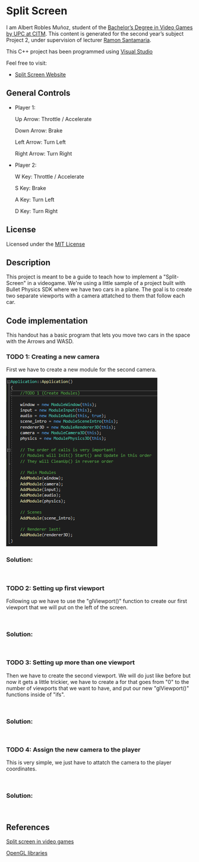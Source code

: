 # Split Screen

I am Albert Robles Muñoz, student of the [Bachelor’s Degree in Video Games by UPC at CITM](https://www.citm.upc.edu/ing/estudis/graus-videojocs/). 
This content is generated for the second year’s subject Project 2, under supervision of lecturer [Ramon Santamaria](https://www.linkedin.com/in/raysan/).

This C++ project has been programmed using [Visual Studio](https://visualstudio.microsoft.com/es/vs/)

Feel free to visit:
- [Split Screen Website](https://albertito029.github.io/Split-Screen-Research/)

## General Controls

- Player 1:

	Up Arrow: Throttle / Accelerate
	
	Down Arrow: Brake
	
	Left Arrow: Turn Left
	
	Right Arrow: Turn Right
	
	
- Player 2:

	W Key: Throttle / Accelerate
	
	S Key: Brake
	
	A Key: Turn Left
	
	D Key: Turn Right
	

## License
Licensed under the [MIT License](LICENSE)

## Description

This project is meant to be a guide to teach how to implement a "Split-Screen" in a videogame. We're using a little sample of a project built with Bullet Physics SDK where we have two cars in a plane. The goal is to create two separate viewports with a camera attatched to them that follow each car.

## Code implementation

This handout has a basic program that lets you move two cars in the space with the Arrows and WASD.

### TODO 1: Creating a new camera

First we have to create a new module for the second camera.

<img src="Docs/Images/Todo%201.PNG" alt="" class="inline"/>
<img src="https://github.com/Albertito029/Split-Screen-Research/blob/master/Docs/Images/Todo%201%20(2).PNG" alt="" class="inline"/>

### Solution:

<img src="https://github.com/Albertito029/Split-Screen-Research/blob/master/Docs/Images/Todo%201%20Solution.PNG" alt="" class="inline"/>
<img src="https://github.com/Albertito029/Split-Screen-Research/blob/master/Docs/Images/Todo%201%20Solution%20(2).PNG" alt="" class="inline"/>

### TODO 2: Setting up first viewport

Following up we have to use the "glViewport()" function to create our first viewport that we will put on the left of the screen.

<img src="https://github.com/Albertito029/Split-Screen-Research/blob/master/Docs/Images/Todo%202.PNG" alt="" class="inline"/>

### Solution:

<img src="https://github.com/Albertito029/Split-Screen-Research/blob/master/Docs/Images/Todo%202%20Solution.PNG" alt="" class="inline"/>

### TODO 3: Setting up more than one viewport

Then we have to create the second viewport. We will do just like before but now it gets a little trickier, we have to create a for that goes from "0" to the number of viewports that we want to have, and put our new "glViewport()" functions inside of "ifs".

<img src="https://github.com/Albertito029/Split-Screen-Research/blob/master/Docs/Images/Todo%203.PNG" alt="" class="inline"/>

### Solution:

<img src="https://github.com/Albertito029/Split-Screen-Research/blob/master/Docs/Images/Todo%203%20Solution.PNG" alt="" class="inline"/>

### TODO 4: Assign the new camera to the player

This is very simple, we just have to attatch the camera to the player coordinates.

<img src="https://github.com/Albertito029/Split-Screen-Research/blob/master/Docs/Images/Todo%204.PNG" alt="" class="inline"/>

### Solution:

<img src="https://github.com/Albertito029/Split-Screen-Research/blob/master/Docs/Images/Todo%204%20Solution.PNG" alt="" class="inline"/>


## References

<a href="https://en.wikipedia.org/wiki/Split_screen_(video_games)">Split screen in video games</a>

<a href="https://docs.microsoft.com/en-us/windows/win32/opengl/opengl">OpenGL libraries</a>

